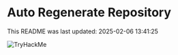 # Auto Regenerate Repository

This README was last updated: 2025-02-06 13:41:25

 ![TryHackMe](https://tryhackme.com/badge/533634)